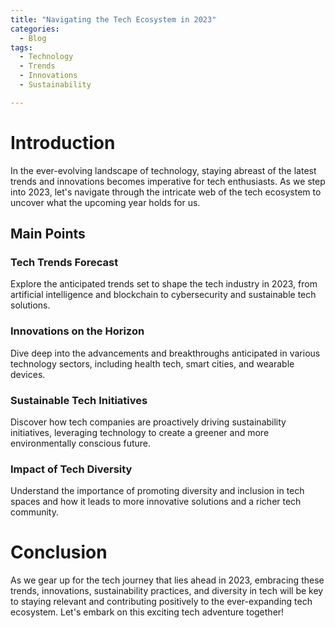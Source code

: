 ```yaml
---
title: "Navigating the Tech Ecosystem in 2023"
categories:
  - Blog
tags:
  - Technology
  - Trends
  - Innovations
  - Sustainability

---
```


# Introduction
In the ever-evolving landscape of technology, staying abreast of the latest trends and innovations becomes imperative for tech enthusiasts. As we step into 2023, let's navigate through the intricate web of the tech ecosystem to uncover what the upcoming year holds for us.

## Main Points
### Tech Trends Forecast
Explore the anticipated trends set to shape the tech industry in 2023, from artificial intelligence and blockchain to cybersecurity and sustainable tech solutions.

### Innovations on the Horizon
Dive deep into the advancements and breakthroughs anticipated in various technology sectors, including health tech, smart cities, and wearable devices.

### Sustainable Tech Initiatives
Discover how tech companies are proactively driving sustainability initiatives, leveraging technology to create a greener and more environmentally conscious future.

### Impact of Tech Diversity
Understand the importance of promoting diversity and inclusion in tech spaces and how it leads to more innovative solutions and a richer tech community.

# Conclusion
As we gear up for the tech journey that lies ahead in 2023, embracing these trends, innovations, sustainability practices, and diversity in tech will be key to staying relevant and contributing positively to the ever-expanding tech ecosystem. Let's embark on this exciting tech adventure together!